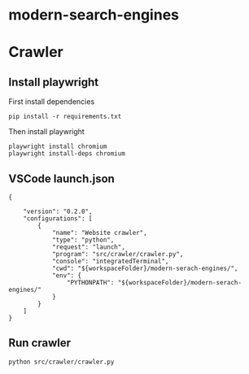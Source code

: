 # modern-search-engines

# Crawler
## Install playwright 
First install dependencies
```
pip install -r requirements.txt
```

Then install playwright
```
playwright install chromium
playwright install-deps chromium
```

## VSCode launch.json
```
{
   
    "version": "0.2.0",
    "configurations": [
        {
            "name": "Website crawler",
            "type": "python",
            "request": "launch",
            "program": "src/crawler/crawler.py",
            "console": "integratedTerminal",
            "cwd": "${workspaceFolder}/modern-serach-engines/",
            "env": {
                "PYTHONPATH": "${workspaceFolder}/modern-serach-engines/"
            }
        }
    ]
}
```

## Run crawler
```
python src/crawler/crawler.py
```